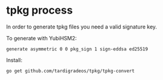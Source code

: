 # tpkg process

In order to generate tpkg files you need a valid signature key.

To generate with YubiHSM2:

	generate asymmetric 0 0 pkg_sign 1 sign-eddsa ed25519

Install:

	go get github.com/tardigradeos/tpkg/tpkg-convert
